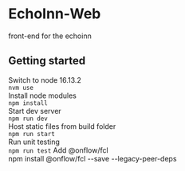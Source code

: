 # EchoInn-Web

front-end for the echoinn

## Getting started

Switch to node 16.13.2  
`nvm use`  
Install node modules  
`npm install`  
Start dev server  
`npm run dev`  
Host static files from build folder  
`npm run start`  
Run unit testing  
`npm run test` 
Add @onflow/fcl  
npm install @onflow/fcl --save --legacy-peer-deps
